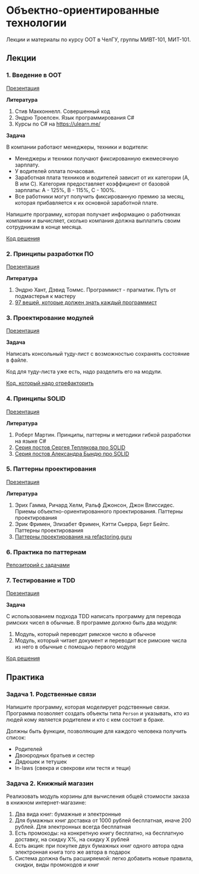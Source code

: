 # Объектно-ориентированные технологии

Лекции и материалы по курсу ООТ в ЧелГУ, группы МИВТ-101, МИТ-101.

## Лекции

### 1. Введение в ООТ

[Презентация](https://docs.google.com/presentation/d/1UdTBjtRN3Tfz0RLeeLpliwhoMFWcr1dBkioqvQTOpzI/edit?usp=sharing)

**Литература**
1. Стив Макконнелл. Совершенный код
2. Эндрю Троелсен. Язык программирования C#
3. Курсы по C# на https://ulearn.me/

**Задача**

В компании работают менеджеры, техники и водители:

* Менеджеры и техники получают фиксированную ежемесячную зарплату.
* У водителей оплата почасовая.
* Заработная плата техников и водителей зависит от их категории (A, B или C). Категория предоставляет коэффициент от базовой зарплаты: A - 125%, B - 115%, С - 100%.
* Все работники могут получить фиксированную премию за месяц, которая прибавляется к их основной заработной плате.

Напишите программу, которая получает информацию о работниках компании и вычисляет, сколько компания должна выплатить своим сотрудникам в конце месяца.

[Код решения](exercises/01-payroll/Payroll/Program.cs)


### 2. Принципы разработки ПО

[Презентация](https://docs.google.com/presentation/d/1QKmXR3drmNafjhGuEWrdQ_M-KYxlRo_E2Iw5oHY97fE/edit?usp=sharing)

**Литература**
1. Эндрю Хант, Дэвид Томмс. Программист - прагматик. Путь от подмастерья к мастеру
2. [97 вещей, которые должен знать каждый программист](https://97-things-every-x-should-know.gitbooks.io/97-things-every-programmer-should-know/content/ru/)


### 3. Проектирование модулей

[Презентация](https://docs.google.com/presentation/d/1nWGsO0tzJlfhevSeMdg6jNNuAkZljAY48yvbTNAcIRo/edit?usp=sharing)

**Задача**

Написать консольный туду-лист с возможностью сохранять состояние в файле.

Код для туду-листа уже есть, надо разделить его на модули.

[Код, который надо отрефакторить](exercises/03-todo-list)


### 4. Принципы SOLID

[Презентация](https://docs.google.com/presentation/d/1UNpF0XrCIcbwJJicYpqEDDV-u0R0oRP1OGJaPDLUTR0/edit?usp=sharing)

**Литература**
1. Роберт Мартин. Принципы, паттерны и методики гибкой разработки на языке C#
2. [Серия постов Сергея Теплякова про SOLID](http://sergeyteplyakov.blogspot.com/2014/10/solid.html)
3. [Серия постов Александра Бындю про SOLID](https://blog.byndyu.ru/2009/12/blog-post.html)


### 5. Паттерны проектирования

[Презентация](https://docs.google.com/presentation/d/1MN_o1ZMMi3R6vvrvvIGFTNVlAkltMveU_vwmGYRCZ0Y/edit?usp=sharing)

**Литература**
1. Эрих Гамма, Ричард Хелм, Ральф Джонсон, Джон Влиссидес. Приемы объектно-ориентированного проектирования. Паттерны проектирования
2. Эрик Фримен, Элизабет Фримен, Кэтти Сьерра, Берт Бейтс. Паттерны проектирования
3. [Паттерны проектирования на refactoring.guru](https://refactoring.guru/ru/design-patterns)


### 6. Практика по паттернам

[Репозиторий с задачами](https://github.com/csu-iit/programming-Patterms.CSharp)


### 7. Тестирование и TDD

[Презентация](https://docs.google.com/presentation/d/1RO4xN6Ub1aUMhfkoKTSJ9tKuDBULle3pqsDq_kaf0oE/edit?usp=sharing)

**Задача**

С использованием подхода TDD написать программу для перевода римских чисел в обычные. В программе должно быть два модуля: 

1. Модуль, который переводит римское число в обычное
2. Модуль, который читает документ и переводит все римские числа из него в обычные с помощью первого модуля

[Код решения](exercises/07-roman-numerals)


## Практика

### Задача 1. Родственные связи

Напишите программу, которая моделирует родственные связи. Программа позволяет создать объекты типа `Person` и указывать, кто из людей кому является родителем и кто с кем состоит в браке.

Должны быть функции, позволяющие для каждого человека получить список:
* Родителей
* Двоюродных братьев и сестер
* Дядюшек и тетушек
* In-laws (cвекра и свекрови или тестя и тещи)


### Задача 2. Книжный магазин

Реализовать модуль корзины для вычисления общей стоимости заказа в книжном интернет-магазине:

1. Два вида книг: бумажные и электронные
2. Для бумажных книг доставка от 1000 рублей бесплатная, иначе 200 рублей. Для электронных всегда бесплатная
3. Есть промокоды: на конкретную книгу бесплатно, на бесплатную доставку, на скидку X%, на скидку X рублей
4. Есть акция: при покупке двух бумажных книг одного автора одна электронная книга того же автора в подарок
5. Система должна быть расширяемой: легко добавить новые правила, скидки, виды промокодов и книг
